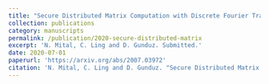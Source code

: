 ```yaml
---
title: "Secure Distributed Matrix Computation with Discrete Fourier Transform"
collection: publications
category: manuscripts
permalink: /publication/2020-secure-distributed-matrix
excerpt: 'N. Mital, C. Ling and D. Gunduz. Submitted.'
date: 2020-07-01
paperurl: 'https://arxiv.org/abs/2007.03972'
citation: 'N. Mital, C. Ling and D. Gunduz. "Secure Distributed Matrix Computation with Discrete Fourier Transform." Submitted.'
---
```

